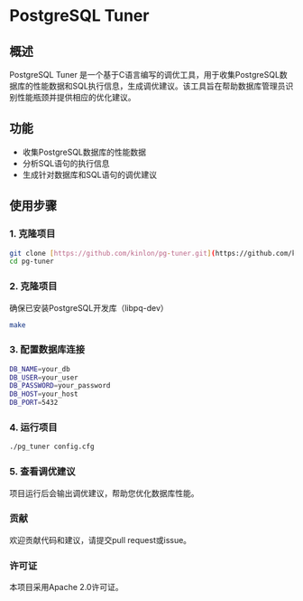 # PostgreSQL Tuner

## 概述

PostgreSQL Tuner 是一个基于C语言编写的调优工具，用于收集PostgreSQL数据库的性能数据和SQL执行信息，生成调优建议。该工具旨在帮助数据库管理员识别性能瓶颈并提供相应的优化建议。

## 功能

- 收集PostgreSQL数据库的性能数据
- 分析SQL语句的执行信息
- 生成针对数据库和SQL语句的调优建议

## 使用步骤

### 1. 克隆项目

```bash
git clone [https://github.com/kinlon/pg-tuner.git](https://github.com/kinlon410/pg-tuner.git)
cd pg-tuner
```
### 2. 克隆项目
确保已安装PostgreSQL开发库（libpq-dev）
```bash
make
```
### 3. 配置数据库连接

```bash
DB_NAME=your_db
DB_USER=your_user
DB_PASSWORD=your_password
DB_HOST=your_host
DB_PORT=5432
```
### 4. 运行项目

```bash
./pg_tuner config.cfg
```
### 5. 查看调优建议

项目运行后会输出调优建议，帮助您优化数据库性能。

### 贡献

欢迎贡献代码和建议，请提交pull request或issue。

### 许可证

本项目采用Apache 2.0许可证。
